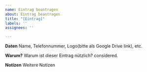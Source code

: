 ```yaml
---
name: Eintrag beantragen
about: Eintrag beantragen
title: "[Eintrag]"
labels: ''
assignees: ''

---
```


**Daten**
Name, Telefonnummer, Logo(bitte als Google Drive link), etc.

**Warum?**
Warum ist dieser Eintrag nützlich?
considered.

**Notizen**
Weitere Notizen
